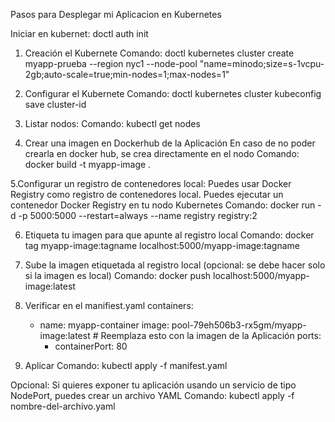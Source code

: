 Pasos para Desplegar mi Aplicacion en Kubernetes

Iniciar en kubernet:
doctl auth init

1. Creación el Kubernete
  Comando:
          doctl kubernetes cluster create myapp-prueba --region nyc1 --node-pool "name=minodo;size=s-1vcpu-2gb;auto-scale=true;min-nodes=1;max-nodes=1"
   
2. Configurar el Kubernete
  Comando:
          doctl kubernetes cluster kubeconfig save cluster-id
3. Listar nodos:
  Comando:
          kubectl get nodes
   
4. Crear una imagen en Dockerhub de la Aplicación
  En caso de no poder crearla en docker hub, se crea directamente en el nodo 
   Comando:
           docker build -t myapp-image .

5.Configurar un registro de contenedores local:
Puedes usar Docker Registry como registro de contenedores local. Puedes ejecutar un contenedor Docker Registry en tu nodo Kubernetes
  Comando:
          docker run -d -p 5000:5000 --restart=always --name registry registry:2
        
6. Etiqueta tu imagen para que apunte al registro local
  Comando:
          docker tag myapp-image:tagname localhost:5000/myapp-image:tagname

7. Sube la imagen etiquetada al registro local (opcional: se debe hacer solo si la imagen es local)
  Comando:
          docker push localhost:5000/myapp-image:latest

8. Verificar en el manifiest.yaml
   containers:
      - name: myapp-container
        image: pool-79eh506b3-rx5gm/myapp-image:latest # Reemplaza esto con la imagen de la Aplicación
        ports:
        - containerPort: 80
          
9. Aplicar
    Comando:
           kubectl apply -f manifest.yaml

Opcional:
Si quieres exponer tu aplicación usando un servicio de tipo NodePort, puedes crear un archivo YAML
Comando:
        kubectl apply -f nombre-del-archivo.yaml
